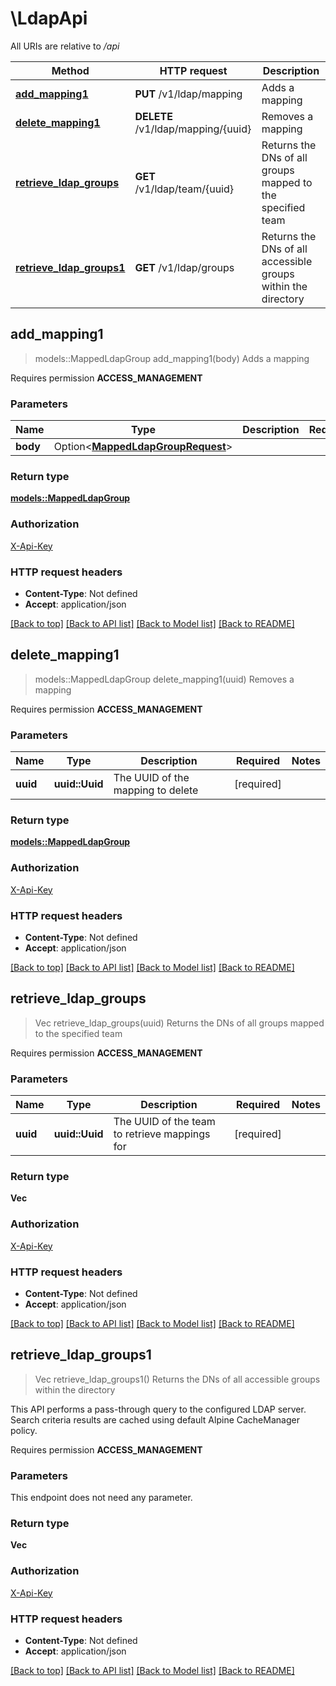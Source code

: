 # \LdapApi

All URIs are relative to */api*

Method | HTTP request | Description
------------- | ------------- | -------------
[**add_mapping1**](LdapApi.md#add_mapping1) | **PUT** /v1/ldap/mapping | Adds a mapping
[**delete_mapping1**](LdapApi.md#delete_mapping1) | **DELETE** /v1/ldap/mapping/{uuid} | Removes a mapping
[**retrieve_ldap_groups**](LdapApi.md#retrieve_ldap_groups) | **GET** /v1/ldap/team/{uuid} | Returns the DNs of all groups mapped to the specified team
[**retrieve_ldap_groups1**](LdapApi.md#retrieve_ldap_groups1) | **GET** /v1/ldap/groups | Returns the DNs of all accessible groups within the directory



## add_mapping1

> models::MappedLdapGroup add_mapping1(body)
Adds a mapping

<p>Requires permission <strong>ACCESS_MANAGEMENT</strong></p>

### Parameters


Name | Type | Description  | Required | Notes
------------- | ------------- | ------------- | ------------- | -------------
**body** | Option<[**MappedLdapGroupRequest**](MappedLdapGroupRequest.md)> |  |  |

### Return type

[**models::MappedLdapGroup**](MappedLdapGroup.md)

### Authorization

[X-Api-Key](../README.md#X-Api-Key)

### HTTP request headers

- **Content-Type**: Not defined
- **Accept**: application/json

[[Back to top]](#) [[Back to API list]](../README.md#documentation-for-api-endpoints) [[Back to Model list]](../README.md#documentation-for-models) [[Back to README]](../README.md)


## delete_mapping1

> models::MappedLdapGroup delete_mapping1(uuid)
Removes a mapping

<p>Requires permission <strong>ACCESS_MANAGEMENT</strong></p>

### Parameters


Name | Type | Description  | Required | Notes
------------- | ------------- | ------------- | ------------- | -------------
**uuid** | **uuid::Uuid** | The UUID of the mapping to delete | [required] |

### Return type

[**models::MappedLdapGroup**](MappedLdapGroup.md)

### Authorization

[X-Api-Key](../README.md#X-Api-Key)

### HTTP request headers

- **Content-Type**: Not defined
- **Accept**: application/json

[[Back to top]](#) [[Back to API list]](../README.md#documentation-for-api-endpoints) [[Back to Model list]](../README.md#documentation-for-models) [[Back to README]](../README.md)


## retrieve_ldap_groups

> Vec<String> retrieve_ldap_groups(uuid)
Returns the DNs of all groups mapped to the specified team

<p>Requires permission <strong>ACCESS_MANAGEMENT</strong></p>

### Parameters


Name | Type | Description  | Required | Notes
------------- | ------------- | ------------- | ------------- | -------------
**uuid** | **uuid::Uuid** | The UUID of the team to retrieve mappings for | [required] |

### Return type

**Vec<String>**

### Authorization

[X-Api-Key](../README.md#X-Api-Key)

### HTTP request headers

- **Content-Type**: Not defined
- **Accept**: application/json

[[Back to top]](#) [[Back to API list]](../README.md#documentation-for-api-endpoints) [[Back to Model list]](../README.md#documentation-for-models) [[Back to README]](../README.md)


## retrieve_ldap_groups1

> Vec<String> retrieve_ldap_groups1()
Returns the DNs of all accessible groups within the directory

<p>   This API performs a pass-through query to the configured LDAP server.   Search criteria results are cached using default Alpine CacheManager policy. <p> <p>Requires permission <strong>ACCESS_MANAGEMENT</strong></p>

### Parameters

This endpoint does not need any parameter.

### Return type

**Vec<String>**

### Authorization

[X-Api-Key](../README.md#X-Api-Key)

### HTTP request headers

- **Content-Type**: Not defined
- **Accept**: application/json

[[Back to top]](#) [[Back to API list]](../README.md#documentation-for-api-endpoints) [[Back to Model list]](../README.md#documentation-for-models) [[Back to README]](../README.md)

